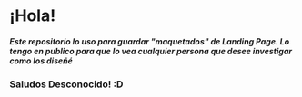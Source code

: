 # ¡Hola! 
##### Este repositorio lo uso para guardar "maquetados" de Landing Page. Lo tengo en publico para que lo vea cualquier persona que desee investigar como los diseñé

### Saludos Desconocido! :D